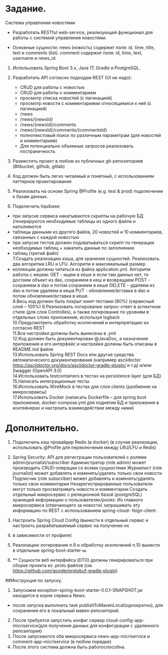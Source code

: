 # Задание.

Система управления новостями

* Разработать RESTful web-service, реализующей функционал для работы с системой управления новостями.

* Основные сущности:
news (новость) содержит поля: id, time, title, text и comments (list).
comment содержит поля: id, time, text, username и news_id.


1. Использовать Spring Boot 3.x, Java 17, Gradle и PostgreSQL.
2. Разработать API согласно подходам REST (UI не надо):
   * CRUD для работы с новостью
   * CRUD для работы с комментарием
   * просмотр списка новостей (с пагинацией)
   * просмотр новости с комментариями относящимися к ней (с пагинацией)
   * /news
   * /news/{newsId}
   * /news/{newsId}/comments
   * /news/{newsId}/comments/{commentsId}
   * полнотекстовый поиск по различным параметрам (для новостей и комментариев)
   * Для потенциально объемных запросов реализовать постраничность

3. Разместить проект в любом из публичных git-репозиториев (Bitbucket, github, gitlab)    
4. Код должен быть легко читаемый и понятный, с использованием паттернов проектирования  
5. Реализовать на основе Spring @Profile (e.g. test & prod) подключение к базам данных. 
6. Подключить liquibase:
- при запуске сервиса накатываются скрипты на рабочую БД (генерируются необходимые таблицы из одного файла и наполняются 
- таблицы данными из другого файла, 20 новостей и 10 комментариев, связанных с каждой новостью
- при запуске тестов должен подхватываться скрипт по генерации необходимых таблиц + накатить данные по заполнению 
- таблиц (третий файл)  
7.Создать реализацию кэша, для хранения сущностей. Реализовать два алгоритма  LRU и LFU. Алгоритм и максимальный размер 
- коллекции должны читаться из файла application.yml. Алгоритм работы с кешем:
  GET - ищем в кеше и если там данных нет, то достаем объект из dao, сохраняем в кеш и возвращаем
  POST - сохраняем в dao и потом сохраняем в кеше
  DELETE - удаляем из dao и потом удаляем в кеша
  PUT - обновление/вставка в dao и потом обновление/вставка в кеше.  
8.Весь код должен быть покрыт юнит-тестами (80%) (сервисный слой – 100%)
9.Реализовать логирование запрос-ответ в аспектном стиле (для слоя Controlles), а также логирование по уровням в 
отдельных слоях приложения, используя logback  
10.Предусмотреть обработку исключений и интерпретацию их согласно REST  
11.Все настройки должны быть вынесены в .yml  
12.Код должен быть документирован @JavaDoc, а назначение приложения и его интерфейс и настройки должны быть описаны 
в README.md файле  
13.Использовать Spring REST Docs или другие средства автоматического документирования (например asciidoctor 
https://asciidoctor.org/docs/asciidoctor-gradle-plugin/ и т.д) и/или Swagger (OpenAPI 3.0)  
14.Использовать testcontainers в тестах на persistence layer (для БД)  
15.Написать интеграционные тесты  
16.Использовать WireMock в тестах для слоя clients (разбиение на микросервисы)  
17.Использовать Docker (написать Dockerfile – для spring boot приложения, docker-compose.yml для поднятия БД и 
приложения в контейнерах и настроить взаимодействие между ними)




# Дополнительно.
1. Подключить кэш провайдер Redis (в docker) (в случае реализации, использовать @Profile для переключения между LRU/LFU и Redis)  
2. Spring Security:
   API для регистрации пользователей с ролями admin/journalist/subscriber
   Администратор (role admin) может производить CRUD-операции со всеми сущностями
   Журналист (role journalist) может добавлять и изменять/удалять только свои новости
   Подписчик (role subscriber) может добавлять и изменять/удалять только свои комментарии
   Незарегистрированные пользователи могут только просматривать новости и комментарии
   Создать отдельный микросервис с реляционной базой (postgreSQL) хранящей
   информацию о пользователях/ролях. Из главного микросервиса (отвечающего за
   новости) запрашивать эту информацию по  REST с использованием spring-cloud-
   feign-client.

3. Настроить Spring Cloud Config (вынести в отдельный сервис и настроить разрабатываемый сервис на получение их 
4. в зависимости от профиля)  
5. Реализацию логирования п.9 и обработку исключений п.10 вынести в отдельные
   spring-boot-starter-ы.
6. ** Сущности веб интерфейса (DTO) должны генерироваться при сборке проекта из .proto файлов (см. https://github.com/google/protobuf-gradle-plugin)

##Инструкция по запуску. 
1. Запускаем exception-spring-boot-starter-0.0.1-SNAPSHOT.jar находится в корне сервиса News.
* после запуска выполнить task publishToMavenLocal(однократно), для сохранения его в локальный мавен репозиторий.
2. После требуется запустить конфиг сервер cloud-config-app-micriservice(для получения данных для конфигурации с удаленного репозитория)
3. После запускаются оба микросервиса news-app-micriservice и comment-app-micriservice (в любом порядке)
4. После этого система должна быть работоспособна.